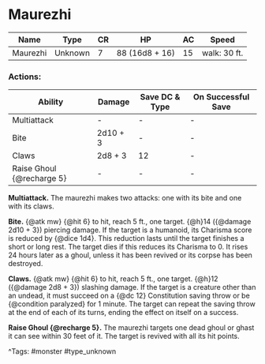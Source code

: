 # Maurezhi

| Name | Type | CR | HP | AC | Speed |
|------|------|----|----|----|-------|
| Maurezhi | Unknown | 7 | 88 (16d8 + 16) | 15 | walk: 30 ft. |

### Actions:

| Ability | Damage | Save DC & Type | On Successful Save |
|---------|--------|----------------|--------------------|
| Multiattack | - | - | - |
| Bite | 2d10 + 3 | - | - |
| Claws | 2d8 + 3 | 12 | - |
| Raise Ghoul {@recharge 5} | - | - | - |


**Multiattack.** The maurezhi makes two attacks: one with its bite and one with its claws.

**Bite.** {@atk mw} {@hit 6} to hit, reach 5 ft., one target. {@h}14 ({@damage 2d10 + 3}) piercing damage. If the target is a humanoid, its Charisma score is reduced by {@dice 1d4}. This reduction lasts until the target finishes a short or long rest. The target dies if this reduces its Charisma to 0. It rises 24 hours later as a ghoul, unless it has been revived or its corpse has been destroyed.

**Claws.** {@atk mw} {@hit 6} to hit, reach 5 ft., one target. {@h}12 ({@damage 2d8 + 3}) slashing damage. If the target is a creature other than an undead, it must succeed on a {@dc 12} Constitution saving throw or be {@condition paralyzed} for 1 minute. The target can repeat the saving throw at the end of each of its turns, ending the effect on itself on a success.

**Raise Ghoul {@recharge 5}.** The maurezhi targets one dead ghoul or ghast it can see within 30 feet of it. The target is revived with all its hit points.

^Tags: #monster #type_unknown
